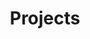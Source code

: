 ---
layout: projects
title: Projects
permalink: /projects/

projects:
    - name: Streethead
      description: A platform that helps communities organize virtual meetups.
      link: #
      cover: /assets/images/streethead.png

    - name: Daktilo
      description: A Jekyll theme with a minimal design inspired from typewriters.
      link: #
      cover: /assets/images/daktilo.png
---